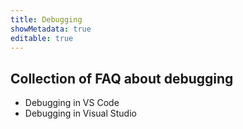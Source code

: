 ```yaml
---
title: Debugging
showMetadata: true
editable: true
---
```


## Collection of FAQ about debugging
- Debugging in VS Code
- Debugging in Visual Studio
